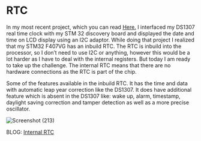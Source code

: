 # RTC
In my most recent project, which you can read [Here.](https://danielalapat.hashnode.dev/date-and-time ) I interfaced my DS1307 real time clock with my STM 32 discovery board 
and displayed the date and time on LCD display using an I2C adaptor. While doing that project I realized that my STM32 F407VG has an inbuild RTC. The RTC is inbuild into the 
processor, so I don’t need to use I2C or anything, however this would be a lot harder as I have to deal with the internal registers. But today I am ready to take up the 
challenge. The internal RTC means that there are no hardware connections as the RTC is part of the chip. 

Some of the features available in the inbuild RTC. It has the time and data with automatic leap year correction like the DS1307. It does have additional feature which is absent
in the DS1307 like: wake up, alarm, timestamp, daylight saving correction and tamper detection as well as a more precise oscillator. 

![Screenshot (213)](https://user-images.githubusercontent.com/71063467/129457356-ecd0c872-1632-444b-ab8b-116548824cea.png)

BLOG: [Internal RTC](https://danielalapat.hashnode.dev/internal-rtc)

